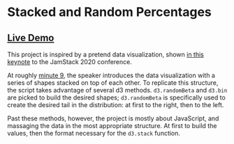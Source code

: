 # Stacked and Random Percentages

## [Live Demo](https://codepen.io/borntofrappe/full/QWjeEEg)

This project is inspired by a pretend data visualization, shown [in this keynote](https://youtu.be/w9yrrQBBKos) to the JamStack 2020 conference.

At roughly [minute 9](https://youtu.be/w9yrrQBBKos?t=565), the speaker introduces the data visualization with a series of shapes stacked on top of each other. To replicate this structure, the script takes advantage of several d3 methods. `d3.randomBeta` and `d3.bin` are picked to build the desired shapes; `d3.randomBeta` is specifically used to create the desired tail in the distribution: at first to the right, then to the left.

Past these methods, however, the project is mostly about JavaScript, and massaging the data in the most appropriate structure. At first to build the values, then the format necessary for the `d3.stack` function.
